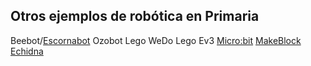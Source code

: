## Otros ejemplos de robótica en Primaria

Beebot/[Escornabot](./escornabot.md)
Ozobot
Lego WeDo
Lego Ev3
[Micro:bit](./Microbit.md)
[MakeBlock](./mBlock.md)
[Echidna](./echidna.md)
